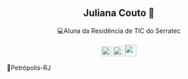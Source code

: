 ### <h2 align="center">Juliana Couto  🦋</h2> 

<div align="center">💻Aluna da Residência de TIC do Serratec</div>



<div align="center"><img style="width: 17px;" src="https://api.iconify.design/logos:figma.svg"></div>
<div align="center">  <img style="width: 22px;" src="https://api.iconify.design/logos:html-5.svg"> <img style="width: 22px;" src="https://api.iconify.design/logos:css-3.svg">  <img style="width: 26px;" src="https://api.iconify.design/logos:javascript.svg"></div>

📍Petrópolis-RJ

<!--
**JuCouto/JuCouto** is a ✨ _special_ ✨ repository because its `README.md` (this file) appears on your GitHub profile.

Here are some ideas to get you started:
https://api.iconify.design/logos:react.svg


<img src="https://api.iconify.design/logos:javascript.svg">
<img src="https://api.iconify.design/codicon:book.svg">
<img src="https://api.iconify.design/logos:java.svg">
📚 Estudando HTML, CSS, JavaScript e React.
- 🔭 I’m currently working on ...
- 🌱 I’m currently learning ...
- 👯 I’m looking to collaborate on ...
- 🤔 I’m looking for help with ...
- 💬 Ask me about ...
- 📫 How to reach me: ...
- 😄 Pronouns: ...
- ⚡ Fun fact: ...
-->

